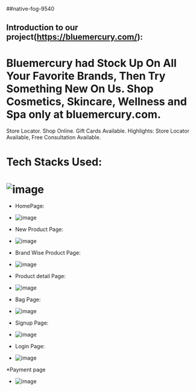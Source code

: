 ##native-fog-9540



## Introduction to our project(https://bluemercury.com/):

# Bluemercury had Stock Up On All Your Favorite Brands, Then Try Something New On Us. Shop Cosmetics, Skincare, Wellness and Spa only at bluemercury.com. 
Store Locator. Shop Online. Gift Cards Available. Highlights: Store Locator Available, Free Consultation Available.


# Tech Stacks Used:
# ![image](https://user-images.githubusercontent.com/97446828/171631572-e1f0f81e-b026-47bf-a338-41c602dec12f.png)


* HomePage:
* ![image](https://user-images.githubusercontent.com/99958902/180615321-f2963c49-b720-4ac8-bc2b-fa8dd197922f.png)


* New Product Page: 
* ![image](https://user-images.githubusercontent.com/99958902/180615351-8c814342-e45d-477c-a03a-c2cd7dc854c5.png)


 
* Brand Wise Product Page:
* ![image](https://user-images.githubusercontent.com/99958902/180615366-b5bcd6d3-435e-4aad-9fda-a766e9a4884d.png)



* Product detail Page:
* ![image](https://user-images.githubusercontent.com/99958902/180615400-eccddbca-3559-46dc-aa29-1bf9320ab4af.png)



* Bag Page:
* ![image](https://user-images.githubusercontent.com/99958902/180615414-b1164c4a-b141-4c25-8dc2-5693135b0eb8.png)



* Signup Page:
* ![image](https://user-images.githubusercontent.com/99958902/180615435-c5cb1df7-880c-4b39-a567-0cacb3f53595.png)



* Login Page: 
* ![image](https://user-images.githubusercontent.com/99958902/180615461-23bfc828-bce6-4eeb-9082-bd61bdf71cb0.png)

*Payment page
* ![image](https://user-images.githubusercontent.com/99958902/180615492-472183ce-1dab-482c-94e1-dc8bbbae14dc.png)

